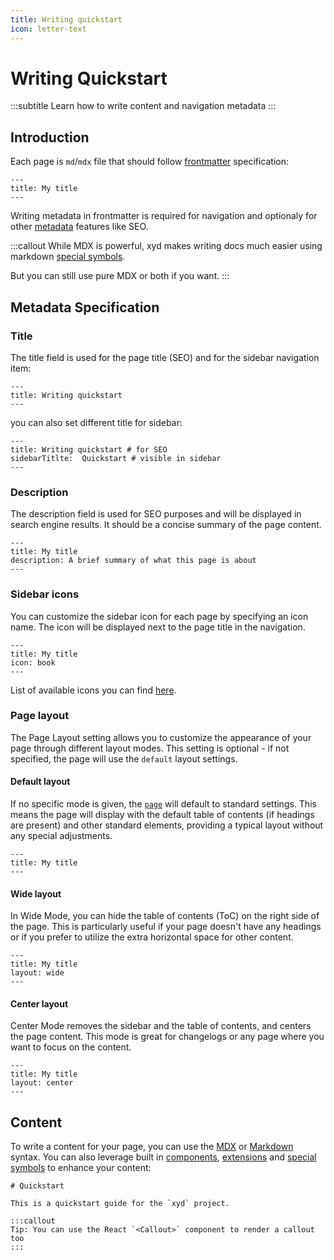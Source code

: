 ```yaml
---
title: Writing quickstart
icon: letter-text
---
```


# Writing Quickstart
:::subtitle
Learn how to write content and navigation metadata 
:::

## Introduction

Each page is `md`/`mdx` file that should follow [frontmatter](https://jekyllrb.com/docs/front-matter/) specification:

```mdx
---
title: My title
---
```
Writing metadata in frontmatter is required for navigation and optionaly for other [metadata](#) features like SEO.

:::callout
While MDX is powerful, xyd makes writing docs much easier using markdown [special symbols](/docs/guides/special-symbols).

But you can still use pure MDX or both if you want.
:::

## Metadata Specification

### Title
The title field is used for the page title (SEO) and for the sidebar navigation item:

```mdx
---
title: Writing quickstart
---
```

you can also set different title for sidebar:
```mdx
---
title: Writing quickstart # for SEO
sidebarTitlte:  Quickstart # visible in sidebar
---
```

### Description
The description field is used for SEO purposes and will be displayed in search engine results. It should be a concise summary of the page content.

```mdx
---
title: My title
description: A brief summary of what this page is about
---
```

### Sidebar icons
You can customize the sidebar icon for each page by specifying an icon name. The icon will be displayed next to the page title in the navigation.

```mdx
---
title: My title
icon: book
---
```

List of available icons you can find [here](#).

### Page layout

The Page Layout setting allows you to customize the appearance of your page through different layout modes. 
This setting is optional - if not specified, the page will use the `default` layout settings.

#### Default layout
If no specific mode is given, the [`page`](#) will default to standard settings. 
This means the page will display with the default table of contents (if headings are present) and other standard elements, providing a typical layout without any special adjustments.
```mdx
---
title: My title
---
```

#### Wide layout
In Wide Mode, you can hide the table of contents (ToC) on the right side of the page. 
This is particularly useful if your page doesn't have any headings or if you prefer to utilize the extra horizontal space for other content.
```mdx
---
title: My title
layout: wide
---
```

#### Center layout
Center Mode removes the sidebar and the table of contents, and centers the page content. 
This mode is great for changelogs or any page where you want to focus on the content.

```mdx
---
title: My title
layout: center
---
```

## Content 
To write a content for your page, you can use the [MDX](https://mdxjs.com/) or [Markdown](https://www.markdownguide.org/) syntax.
You can also leverage built in [components](/docs/api/components), 
[extensions](docs/guides/markdown-extensions)
and [special symbols](docs/guides/special-symbols) to enhance your content:

```mdx
# Quickstart

This is a quickstart guide for the `xyd` project.

:::callout
Tip: You can use the React `<Callout>` component to render a callout too
:::
```


